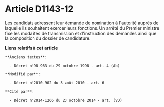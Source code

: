 # Article D1143-12

Les candidats adressent leur demande de nomination à l'autorité auprès de laquelle ils souhaitent exercer leurs fonctions. Un
arrêté du Premier ministre fixe les modalités de transmission et d'instruction des demandes ainsi que la composition du
dossier de candidature.

**Liens relatifs à cet article**

	**Anciens textes**:

	  - Décret n°98-963 du 29 octobre 1998 - art. 4 (Ab)

	**Modifié par**:

	  - Décret n°2010-902 du 3 août 2010 - art. 6

	**Cité par**:

	  - Décret n°2014-1266 du 23 octobre 2014 - art. (VD)
